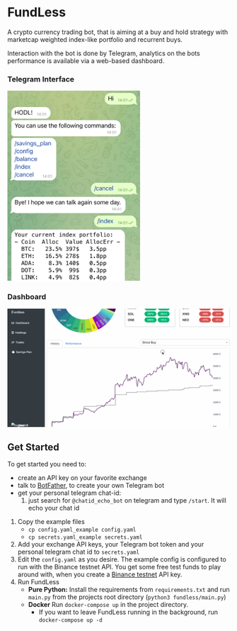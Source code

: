 # FundLess
A crypto currency trading bot, that is aiming at a buy and hold strategy with marketcap weighted index-like portfolio and recurrent buys.

Interaction with the bot is done by Telegram, analytics on the bots performance is available via a web-based dashboard.

### Telegram Interface
<img src="doc/screenshot_telegram.jpeg" width="300" />

### Dashboard
<img src="doc/demo.gif" width="900" />


## Get Started
To get started you need to:
- create an API key on your favorite exchange
- talk to [BotFather](https://core.telegram.org/bots#6-botfather), to create your own Telegram bot
- get your personal telegram chat-id:
    1. just search for `@chatid_echo_bot` on telegram and type `/start`. It will echo your chat id
  
1. Copy the example files
    * `cp config.yaml_example config.yaml`
    * `cp secrets.yaml_example secrets.yaml`
2. Add your exchange API keys, your Telegram bot token and your personal telegram chat id to `secrets.yaml`
3. Edit the `config.yaml` as you desire. The example config is configured to run with the Binance testnet API. You get some free test funds to play around with, when you create a [Binance testnet](https://testnet.binance.vision/) API key.
4. Run FundLess
    * **Pure Python:** Install the requirements from `requirements.txt` and run `main.py` from the projects root directory (`python3 fundless/main.py`)
    * **Docker** Run `docker-compose up` in the project directory.
      * If you want to leave FundLess running in the background, run `docker-compose up -d`
